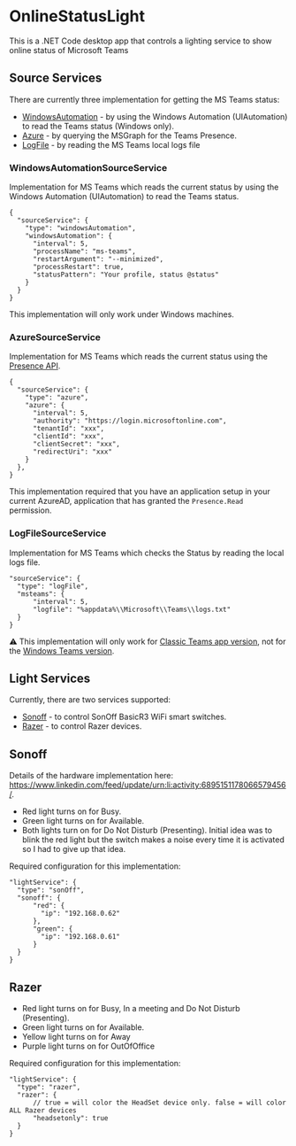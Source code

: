 # OnlineStatusLight
This is a .NET Code desktop app that controls a lighting service to show online status of Microsoft Teams

## Source Services 

There are currently three implementation for getting the MS Teams status:
- [WindowsAutomation](#windowsautomationsourceservice) - by using the Windows Automation (UIAutomation) to read the Teams status (Windows only).
- [Azure](#azuresourceservice) - by querying the MSGraph for the Teams Presence.
- [LogFile](#logfilesourceservice) - by reading the MS Teams local logs file

### WindowsAutomationSourceService

Implementation for MS Teams which reads the current status by using the Windows Automation (UIAutomation) to read the Teams status.

```
{
  "sourceService": {
	"type": "windowsAutomation",
	"windowsAutomation": {
	  "interval": 5,
	  "processName": "ms-teams",
	  "restartArgument": "--minimized",
	  "processRestart": true,
	  "statusPattern": "Your profile, status @status"
	}
  }
}
```

This implementation will only work under Windows machines.

### AzureSourceService

Implementation for MS Teams which reads the current status using the [Presence API](https://learn.microsoft.com/en-us/graph/api/presence-get?view=graph-rest-1.0&tabs=http).

```
{
  "sourceService": {
    "type": "azure",
    "azure": {
      "interval": 5,
      "authority": "https://login.microsoftonline.com",
      "tenantId": "xxx",
      "clientId": "xxx",
      "clientSecret": "xxx",
      "redirectUri": "xxx"
    }
  },
}
```
This implementation required that you have an application setup in your current AzureAD, application that has granted the `Presence.Read` permission.

### LogFileSourceService

Implementation for MS Teams which checks the Status by reading the local logs file.
```
"sourceService": {
  "type": "logFile",
  "msteams": {
      "interval": 5,
      "logfile": "%appdata%\\Microsoft\\Teams\\logs.txt"
  }
}
```

⚠️ This implementation will only work for [Classic Teams app version](https://learn.microsoft.com/en-us/officeupdates/teams-app-versioning#classic-teams-app-version), not for the [Windows Teams version](https://learn.microsoft.com/en-us/officeupdates/teams-app-versioning#windows-version-history).

## Light Services

Currently, there are two services supported: 
- [Sonoff](#sonoff) - to control SonOff BasicR3 WiFi smart switches.
- [Razer](#razer) - to control Razer devices.

## Sonoff

Details of the hardware implementation here: https://www.linkedin.com/feed/update/urn:li:activity:6895151178066579456/.

- Red light turns on for Busy.
- Green light turns on for Available.
- Both lights turn on for Do Not Disturb (Presenting). Initial idea was to blink the red light but the switch makes a noise every time it is activated so I had to give up that idea.

Required configuration for this implementation:
```
"lightService": {
  "type": "sonOff",
  "sonoff": {
      "red": {
        "ip": "192.168.0.62"
      },
      "green": {
        "ip": "192.168.0.61"
      }
  }
}
```

## Razer
- Red light turns on for Busy, In a meeting and Do Not Disturb (Presenting).
- Green light turns on for Available.
- Yellow light turns on for Away
- Purple light turns on for OutOfOffice

Required configuration for this implementation:
```
"lightService": {
  "type": "razer",
  "razer": {
      // true = will color the HeadSet device only. false = will color ALL Razer devices
      "headsetonly": true
  }
}
```